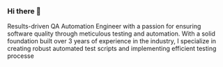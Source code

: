 ### Hi there 👋

Results-driven QA Automation Engineer with a passion for ensuring software quality through meticulous testing and automation. With a solid foundation built over 3 years of experience in the industry, I specialize in creating robust automated test scripts and implementing efficient testing processe

<!--
**ArshadChilakwad/ArshadChilakwad** is a ✨ _special_ ✨ repository because its `README.md` (this file) appears on your GitHub profile.

Here are some ideas to get you started:

- 🔭 I’m currently working on ...
- 🌱 I’m currently learning ...
- 👯 I’m looking to collaborate on ...
- 🤔 I’m looking for help with ...
- 💬 Ask me about ...
- 📫 How to reach me: ...
- 😄 Pronouns: ...
- ⚡ Fun fact: ...
-->
